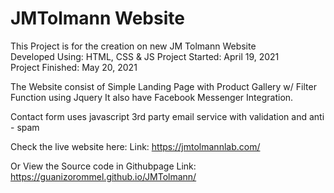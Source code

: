 # JMTolmann Website
This Project is for the creation on new JM Tolmann Website <br>
Developed Using: HTML, CSS & JS
Project Started: April 19, 2021 <br>
Project Finished: May 20, 2021 <br>

The Website consist of Simple Landing Page with Product Gallery w/ Filter Function using Jquery 
It also have Facebook Messenger Integration.

Contact form uses javascript 3rd party email service with validation and anti - spam

Check the live website here:
Link: https://jmtolmannlab.com/


Or View the Source code in Githubpage
Link: https://guanizorommel.github.io/JMTolmann/


